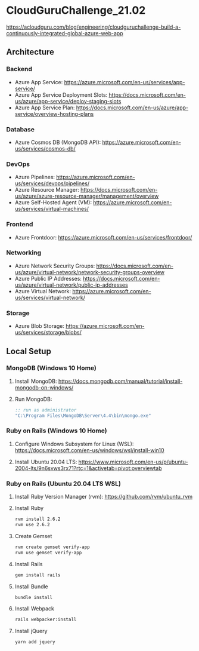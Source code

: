 # CloudGuruChallenge_21.02
https://acloudguru.com/blog/engineering/cloudguruchallenge-build-a-continuously-integrated-global-azure-web-app


## Architecture

### Backend
* Azure App Service: https://azure.microsoft.com/en-us/services/app-service/
* Azure App Service Deployment Slots: https://docs.microsoft.com/en-us/azure/app-service/deploy-staging-slots
* Azure App Service Plan: https://docs.microsoft.com/en-us/azure/app-service/overview-hosting-plans

### Database
* Azure Cosmos DB (MongoDB API): https://azure.microsoft.com/en-us/services/cosmos-db/

### DevOps
* Azure Pipelines: https://azure.microsoft.com/en-us/services/devops/pipelines/
* Azure Resource Manager: https://docs.microsoft.com/en-us/azure/azure-resource-manager/management/overview
* Azure Self-Hosted Agent (VM): https://azure.microsoft.com/en-us/services/virtual-machines/

### Frontend
* Azure Frontdoor: https://azure.microsoft.com/en-us/services/frontdoor/

### Networking
* Azure Network Security Groups: https://docs.microsoft.com/en-us/azure/virtual-network/network-security-groups-overview
* Azure Public IP Addresses: https://docs.microsoft.com/en-us/azure/virtual-network/public-ip-addresses
* Azure Virtual Network: https://azure.microsoft.com/en-us/services/virtual-network/

### Storage
* Azure Blob Storage: https://azure.microsoft.com/en-us/services/storage/blobs/


## Local Setup

### MongoDB (Windows 10 Home)

01. Install MongoDB: https://docs.mongodb.com/manual/tutorial/install-mongodb-on-windows/

02. Run MongoDB: 

	```cmd
	:: run as administrator
	"C:\Program Files\MongoDB\Server\4.4\bin\mongo.exe"
	```
	
### Ruby on Rails (Windows 10 Home)

01. Configure Windows Subsystem for Linux (WSL): https://docs.microsoft.com/en-us/windows/wsl/install-win10

02. Install Ubuntu 20.04 LTS: https://www.microsoft.com/en-us/p/ubuntu-2004-lts/9n6svws3rx71?rtc=1&activetab=pivot:overviewtab 

### Ruby on Rails (Ubuntu 20.04 LTS WSL)

01. Install Ruby Version Manager (rvm): https://github.com/rvm/ubuntu_rvm

02. Install Ruby

	```bash
	rvm install 2.6.2
	rvm use 2.6.2
	```
	
03. Create Gemset

	```bash
	rvm create gemset verify-app
	rvm use gemset verify-app
	```
	
04. Install Rails
	
	```bash
	gem install rails
	```

05. Install Bundle

	```bash
	bundle install
	```
	
06. Install Webpack

	```bash
	rails webpacker:install
	```
	
07. Install jQuery

	```bash
	yarn add jquery
	```
